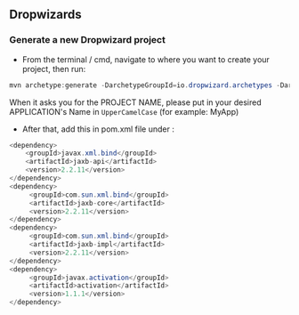 ## Dropwizards
### Generate a new Dropwizard project
- From the terminal / cmd, navigate to where you want to create your project, then run:
```java
mvn archetype:generate -DarchetypeGroupId=io.dropwizard.archetypes -DarchetypeArtifactId=java-simple -DarchetypeVersion=1.0.2
```

When it asks you for the PROJECT NAME, please put in your desired APPLICATION's Name in `UpperCamelCase` (for example: MyApp)

- After that, add this in pom.xml file under <dependencies>:
```java
<dependency>
    <groupId>javax.xml.bind</groupId>
    <artifactId>jaxb-api</artifactId>
    <version>2.2.11</version>
</dependency>
<dependency>
     <groupId>com.sun.xml.bind</groupId>
     <artifactId>jaxb-core</artifactId>
     <version>2.2.11</version>
</dependency>
<dependency>
     <groupId>com.sun.xml.bind</groupId>
     <artifactId>jaxb-impl</artifactId>
     <version>2.2.11</version>
</dependency>
<dependency>
     <groupId>javax.activation</groupId>
     <artifactId>activation</artifactId>
     <version>1.1.1</version>
</dependency>
```
